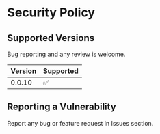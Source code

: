 # Security Policy

## Supported Versions

Bug reporting and any review is welcome.

| Version | Supported          |
| ------- | ------------------ |
| 0.0.10   | :white_check_mark: |

## Reporting a Vulnerability

Report any bug or feature request in Issues section.
